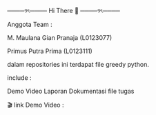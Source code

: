 ────୨ৎ──── Hi There 👋 ────୨ৎ────

Anggota Team :

M. Maulana Gian Pranaja (L0123077)

Primus Putra Prima (L0123111)

dalam repositories ini terdapat file greedy python.

include :

Demo Video
Laporan Dokumentasi
file tugas

🎬 link Demo Video : 
